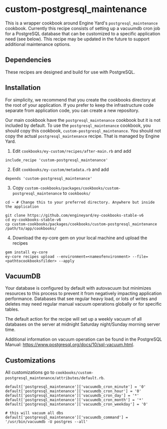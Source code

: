 # custom-postgresql_maintenance

This is a wrapper cookbook around Engine Yard's `postgresql_maintenance` cookbook. Currently this recipe consists of setting up a vacuumdb cron job for a PostgreSQL database that can be customized to a specific application need (see below). This recipe may be updated in the future to support additional maintenance options.


Dependencies
--------------------------

These recipes are designed and build for use with PostgreSQL.




## Installation

For simplicity, we recommend that you create the cookbooks directory at the root
of your application. If you prefer to keep the infrastructure code separate from
application code, you can create a new repository.

Our main cookbook have the `postgresql_maintenance` cookbook but it is not included by default.
To use the `postgresql_maintenance` cookbook, you should copy this cookbook, `custom-postgresql_maintenance`.
You should not copy the actual `postgresql_maintenance` recipe. That is managed by Engine
Yard.

1. Edit `cookbooks/ey-custom/recipes/after-main.rb` and add

  ```
  include_recipe 'custom-postgresql_maintenance'
  ```

2. Edit `cookbooks/ey-custom/metadata.rb` and add

  ```
  depends 'custom-postgresql_maintenance'
  ```

3. Copy `custom-cookbooks/packages/cookbooks/custom-postgresql_maintenance` to `cookbooks/`

  ```
  cd ~ # Change this to your preferred directory. Anywhere but inside the application

  git clone https://github.com/engineyard/ey-cookbooks-stable-v6
  cd ey-cookbooks-stable-v6
  cp custom-cookbooks/packages/cookbooks/custom-postgresql_maintenance /path/to/app/cookbooks/
  ```

4. Download the ey-core gem on your local machine and upload the recipes

  ```
  gem install ey-core
  ey-core recipes upload --environment=<nameofenvironment> --file=<pathtocookbooksfilder> --apply
  ```

VacuumDB
--------------------------

Your database is configured by default with autovacuum but minimizes resources to this process to prevent it from negatively impacting application performance. Databases that see regular heavy load, or lots of writes and deletes may need regular manual vacuum operations globally or for specific tables.

The default action for the recipe will set up a weekly vacuum of all databases on the server at midnight Saturday night/Sunday morning server time.

Additional information on vacuum operation can be found in the PostgreSQL Manual: https://www.postgresql.org/docs/10/sql-vacuum.html.

## Customizations

All customizations go to `cookbooks/custom-postgresql_maintenance/attributes/default.rb`.

```
default['postgresql_maintenance']['vacuumdb_cron_minute'] = '0'
default['postgresql_maintenance']['vacuumdb_cron_hour'] = '0'
default['postgresql_maintenance']['vacuumdb_cron_day'] = '*'
default['postgresql_maintenance']['vacuumdb_cron_month'] = '*'
default['postgresql_maintenance']['vacuumdb_cron_weekday'] = '0'

# this will vacuum all dbs
default['postgresql_maintenance']['vacuumdb_command'] = '/usr/bin/vacuumdb -U postgres --all'
```
